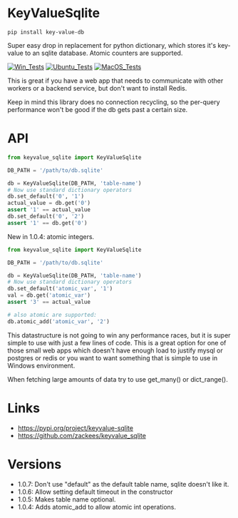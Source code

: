 # KeyValueSqlite

`pip install key-value-db`

Super easy drop in replacement for python dictionary, which stores
it's key-value to an sqlite database. Atomic counters are supported.

[![Win_Tests](https://github.com/zackees/keyvalue_sqlite/actions/workflows/push_win.yml/badge.svg)](https://github.com/zackees/keyvalue_sqlite/actions/workflows/push_win.yml)
[![Ubuntu_Tests](https://github.com/zackees/keyvalue_sqlite/actions/workflows/push_ubuntu.yml/badge.svg)](https://github.com/zackees/keyvalue_sqlite/actions/workflows/push_ubuntu.yml)
[![MacOS_Tests](https://github.com/zackees/keyvalue_sqlite/actions/workflows/push_macos.yml/badge.svg)](https://github.com/zackees/keyvalue_sqlite/actions/workflows/push_macos.yml)

This is great if you have a web app that needs to communicate with other workers or a backend service, but don't want to install Redis.

Keep in mind this library does no connection recycling, so the per-query performance won't be good if the db gets past a certain size.

# API

```python
from keyvalue_sqlite import KeyValueSqlite

DB_PATH = '/path/to/db.sqlite'

db = KeyValueSqlite(DB_PATH, 'table-name')
# Now use standard dictionary operators
db.set_default('0', '1')
actual_value = db.get('0')
assert '1' == actual_value
db.set_default('0', '2')
assert '1' == db.get('0')
```

New in 1.0.4: atomic integers.

```python
from keyvalue_sqlite import KeyValueSqlite

DB_PATH = '/path/to/db.sqlite'

db = KeyValueSqlite(DB_PATH, 'table-name')
# Now use standard dictionary operators
db.set_default('atomic_var', '1')
val = db.get('atomic_var')
assert '3' == actual_value

# also atomic are supported:
db.atomic_add('atomic_var', '2')
```

This datastructure is not going to win any performance races, but it
is super simple to use with just a few lines of code. This is a great
option for one of those small web apps which doesn't have enough load
to justify mysql or postgres or redis or you want to want something
that is simple to use in Windows environment.

When fetching large amounts of data try to use get_many() or dict_range().

# Links
  * https://pypi.org/project/keyvalue-sqlite
  * https://github.com/zackees/keyvalue_sqlite

# Versions
  * 1.0.7: Don't use "default" as the default table name, sqlite doesn't like it.
  * 1.0.6: Allow setting default timeout in the constructor
  * 1.0.5: Makes table name optional.
  * 1.0.4: Adds atomic_add to allow atomic int operations.
